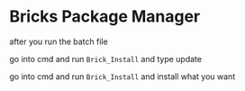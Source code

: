 # Bricks Package Manager

after you run the batch file 

go into cmd and run
``
Brick_Install
`` and type update

go into cmd and run
``
Brick_Install
`` and install what you want
